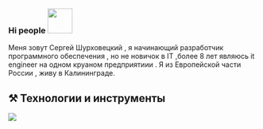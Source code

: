  ### Hi people <img src="https://kerasfera.ru/upload/medialibrary/0d1/0d1d458362de9e439918bc1743adf815.gif" width="50px" style="max-width:100%;">


<p>Меня зовут Сергей Шурховецкий , я начинающий разработчик программного обеспечения , но не новичок в IT ,более 8 лет являюсь it engineer на одном круаном предприятиии . Я из Европейской части  России , живу в Калининграде.</p>


<h2>⚒ Технологии и инструменты</h2>
<img src="https://kerasfera.ru/upload/medialibrary/40a/40a2e3db58d7b5ac5863f764e78ce0da.png">



